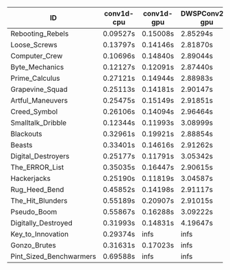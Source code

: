 |ID|conv1d-cpu|conv1d-gpu|DWSPConv2D-gpu|gemm-gpu|avg|
|-|-|-|-|-|-|
|Rebooting_Rebels|0.09527s|0.15008s|2.85294s|1.66164s|1.18998s|
|Loose_Screws|0.13797s|0.14146s|2.81870s|1.74598s|1.21103s|
|Computer_Crew|0.10696s|0.14840s|2.89044s|1.71333s|1.21478s|
|Byte_Mechanics|0.12127s|0.12091s|2.87440s|1.75555s|1.21803s|
|Prime_Calculus|0.27121s|0.14944s|2.88983s|1.71915s|1.25741s|
|Grapevine_Squad|0.25113s|0.14181s|2.90147s|1.76532s|1.26493s|
|Artful_Maneuvers|0.25475s|0.15149s|2.91851s|1.74635s|1.26777s|
|Creed_Symbol|0.26106s|0.14094s|2.96464s|1.73895s|1.27640s|
|Smalltalk_Dribble|0.12344s|0.11993s|3.08999s|1.79907s|1.28311s|
|Blackouts|0.32961s|0.19921s|2.88854s|1.72142s|1.28470s|
|Beasts|0.33401s|0.14616s|2.91262s|1.92237s|1.32879s|
|Digital_Destroyers|0.25177s|0.11791s|3.05342s|1.92234s|1.33636s|
|The_ERROR_List|0.35035s|0.16447s|2.90615s|1.92752s|1.33712s|
|Hackerjacks|0.25190s|0.11819s|3.04587s|1.93980s|1.33894s|
|Rug_Heed_Bend|0.45852s|0.14198s|2.91117s|1.88901s|1.35017s|
|The_Hit_Blunders|0.55189s|0.20907s|2.91015s|1.91464s|1.39644s|
|Pseudo_Boom|0.55867s|0.16288s|3.09222s|1.98017s|1.44848s|
|Digitally_Destroyed|0.31993s|0.14831s|4.19647s|2.49419s|1.78972s|
|Key_to_Innovation|0.29374s|infs|infs|2.61320s|infs|
|Gonzo_Brutes|0.31631s|0.17023s|infs|1.94793s|infs|
|Pint_Sized_Benchwarmers|0.69588s|infs|infs|4.40094s|infs|
